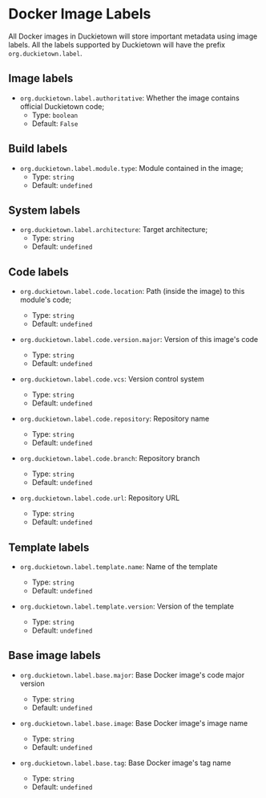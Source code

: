 # Docker Image Labels

All Docker images in Duckietown will store important metadata using image labels.
All the labels supported by Duckietown will have the prefix `org.duckietown.label`.


## Image labels

- `org.duckietown.label.authoritative`: Whether the image contains official Duckietown code;
  - Type: `boolean`
  - Default: `False`


## Build labels

- `org.duckietown.label.module.type`: Module contained in the image;
  - Type: `string`
  - Default: `undefined`


## System labels

- `org.duckietown.label.architecture`: Target architecture;
  - Type: `string`
  - Default: `undefined`


## Code labels

- `org.duckietown.label.code.location`: Path (inside the image) to this module's code;
  - Type: `string`
  - Default: `undefined`

- `org.duckietown.label.code.version.major`: Version of this image's code
  - Type: `string`
  - Default: `undefined`

- `org.duckietown.label.code.vcs`: Version control system
  - Type: `string`
  - Default: `undefined`

- `org.duckietown.label.code.repository`: Repository name
  - Type: `string`
  - Default: `undefined`

- `org.duckietown.label.code.branch`: Repository branch
  - Type: `string`
  - Default: `undefined`

- `org.duckietown.label.code.url`: Repository URL
  - Type: `string`
  - Default: `undefined`


## Template labels

- `org.duckietown.label.template.name`: Name of the template
  - Type: `string`
  - Default: `undefined`

- `org.duckietown.label.template.version`: Version of the template
  - Type: `string`
  - Default: `undefined`


## Base image labels

- `org.duckietown.label.base.major`: Base Docker image's code major version
  - Type: `string`
  - Default: `undefined`

- `org.duckietown.label.base.image`: Base Docker image's image name
  - Type: `string`
  - Default: `undefined`

- `org.duckietown.label.base.tag`: Base Docker image's tag name
  - Type: `string`
  - Default: `undefined`
